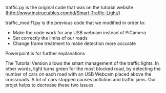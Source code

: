 traffic.py is the original code that was on the tutorial website (http://www.instructables.com/id/Smart-Traffic-Light/)

traffic_modif1.py is the previous code that we modified in order to:
- Make the code work for any USB webcam instead of PiCamera
- Set correctly the limits of our roads 
- Change frame treatment to make detection more accurate

Powerpoint is for further explanations

The Tutorial Version allows the smart management of the traffic lights. In other words, light turns green for the most blocked road, by detecting the number of cars on each road with an USB Webcam placed above the crossroads. A lot of cars stopped causes pollution and traffic jams. Our projet helps to decrease these two issues.  
